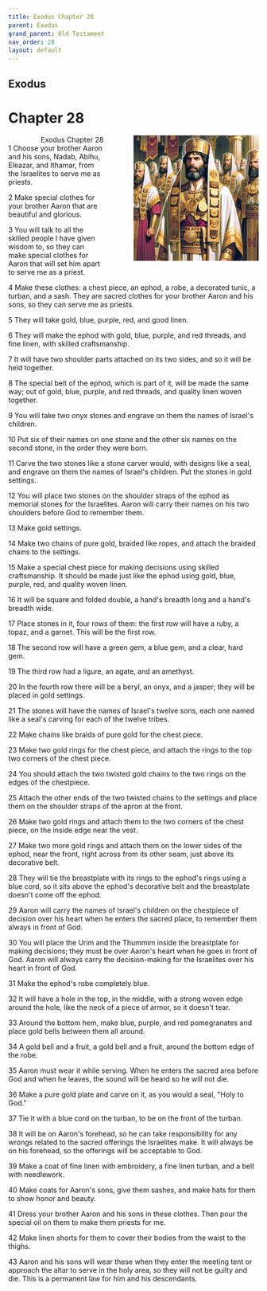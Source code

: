 ```yaml
---
title: Exodus Chapter 28
parent: Exodus
grand_parent: Old Testament
nav_order: 28
layout: default
---
```


## Exodus

# Chapter 28

<div style="clear: both; text-align: right;">
    <img src="/assets/Image/Exodus/500/28.jpg" alt="Exodus Chapter 28" class="chapter-image" style="max-width: 50%; height: auto; float: right; margin: 0 0 10px 10px; padding-left: 10%;">
    <figcaption style="font-size: 14px;">Exodus Chapter 28</figcaption>
</div>
1 Choose your brother Aaron and his sons, Nadab, Abihu, Eleazar, and Ithamar, from the Israelites to serve me as priests.

2 Make special clothes for your brother Aaron that are beautiful and glorious.

3 You will talk to all the skilled people I have given wisdom to, so they can make special clothes for Aaron that will set him apart to serve me as a priest.

4 Make these clothes: a chest piece, an ephod, a robe, a decorated tunic, a turban, and a sash. They are sacred clothes for your brother Aaron and his sons, so they can serve me as priests.

5 They will take gold, blue, purple, red, and good linen.

6 They will make the ephod with gold, blue, purple, and red threads, and fine linen, with skilled craftsmanship.

7 It will have two shoulder parts attached on its two sides, and so it will be held together.

8 The special belt of the ephod, which is part of it, will be made the same way; out of gold, blue, purple, and red threads, and quality linen woven together.

9 You will take two onyx stones and engrave on them the names of Israel's children.

10 Put six of their names on one stone and the other six names on the second stone, in the order they were born.

11 Carve the two stones like a stone carver would, with designs like a seal, and engrave on them the names of Israel's children. Put the stones in gold settings.

12 You will place two stones on the shoulder straps of the ephod as memorial stones for the Israelites. Aaron will carry their names on his two shoulders before God to remember them.

13 Make gold settings.

14 Make two chains of pure gold, braided like ropes, and attach the braided chains to the settings.

15 Make a special chest piece for making decisions using skilled craftsmanship. It should be made just like the ephod using gold, blue, purple, red, and quality woven linen.

16 It will be square and folded double, a hand's breadth long and a hand's breadth wide.

17 Place stones in it, four rows of them: the first row will have a ruby, a topaz, and a garnet. This will be the first row.

18 The second row will have a green gem, a blue gem, and a clear, hard gem.

19 The third row had a ligure, an agate, and an amethyst.

20 In the fourth row there will be a beryl, an onyx, and a jasper; they will be placed in gold settings.

21 The stones will have the names of Israel's twelve sons, each one named like a seal's carving for each of the twelve tribes.

22 Make chains like braids of pure gold for the chest piece.

23 Make two gold rings for the chest piece, and attach the rings to the top two corners of the chest piece.

24 You should attach the two twisted gold chains to the two rings on the edges of the chestpiece.

25 Attach the other ends of the two twisted chains to the settings and place them on the shoulder straps of the apron at the front.

26 Make two gold rings and attach them to the two corners of the chest piece, on the inside edge near the vest.

27 Make two more gold rings and attach them on the lower sides of the ephod, near the front, right across from its other seam, just above its decorative belt.

28 They will tie the breastplate with its rings to the ephod's rings using a blue cord, so it sits above the ephod's decorative belt and the breastplate doesn't come off the ephod.

29 Aaron will carry the names of Israel's children on the chestpiece of decision over his heart when he enters the sacred place, to remember them always in front of God.

30 You will place the Urim and the Thummim inside the breastplate for making decisions; they must be over Aaron's heart when he goes in front of God. Aaron will always carry the decision-making for the Israelites over his heart in front of God.

31 Make the ephod's robe completely blue.

32 It will have a hole in the top, in the middle, with a strong woven edge around the hole, like the neck of a piece of armor, so it doesn't tear.

33 Around the bottom hem, make blue, purple, and red pomegranates and place gold bells between them all around.

34 A gold bell and a fruit, a gold bell and a fruit, around the bottom edge of the robe.

35 Aaron must wear it while serving. When he enters the sacred area before God and when he leaves, the sound will be heard so he will not die.

36 Make a pure gold plate and carve on it, as you would a seal, "Holy to God."

37 Tie it with a blue cord on the turban, to be on the front of the turban.

38 It will be on Aaron's forehead, so he can take responsibility for any wrongs related to the sacred offerings the Israelites make. It will always be on his forehead, so the offerings will be acceptable to God.

39 Make a coat of fine linen with embroidery, a fine linen turban, and a belt with needlework.

40 Make coats for Aaron's sons, give them sashes, and make hats for them to show honor and beauty.

41 Dress your brother Aaron and his sons in these clothes. Then pour the special oil on them to make them priests for me.

42 Make linen shorts for them to cover their bodies from the waist to the thighs.

43 Aaron and his sons will wear these when they enter the meeting tent or approach the altar to serve in the holy area, so they will not be guilty and die. This is a permanent law for him and his descendants.


